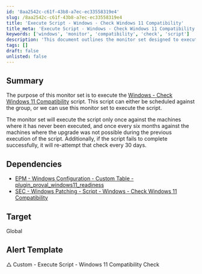 ```yaml
---
id: '8aa2542c-c61f-43b8-a7ec-ec33558319e4'
slug: /8aa2542c-c61f-43b8-a7ec-ec33558319e4
title: 'Execute Script - Windows - Check Windows 11 Compatibility'
title_meta: 'Execute Script - Windows - Check Windows 11 Compatibility'
keywords: ['windows', 'monitor', 'compatibility', 'check', 'script']
description: 'This document outlines the monitor set designed to execute the Windows - Check Windows 11 Compatibility script, detailing its scheduling, execution frequency, and dependencies, ensuring that systems are ready for the Windows 11 upgrade.'
tags: []
draft: false
unlisted: false
---
```


## Summary

The purpose of this monitor set is to execute the [Windows - Check Windows 11 Compatibility](/docs/318a9cfd-251b-4b47-8d18-aabc3af6b41c) script. This script can either be scheduled against the group, or we can use this monitor set to execute the script.

The monitor set will execute the script only once against the machines where it has never been executed, and once every six months against the machines where the upgrade was not possible during the previous execution of the script. Additionally, if the script fails to complete successfully, it will re-attempt that check every 30 days.

## Dependencies

- [EPM - Windows Configuration - Custom Table - plugin_proval_windows11_readiness](/docs/74cca89e-effd-4af7-a73a-53a30b91c8a7)
- [SEC - Windows Patching - Script - Windows - Check Windows 11 Compatibility](/docs/318a9cfd-251b-4b47-8d18-aabc3af6b41c)

## Target

Global

## Alert Template

△ Custom - Execute Script - Windows 11 Compatibility Check

